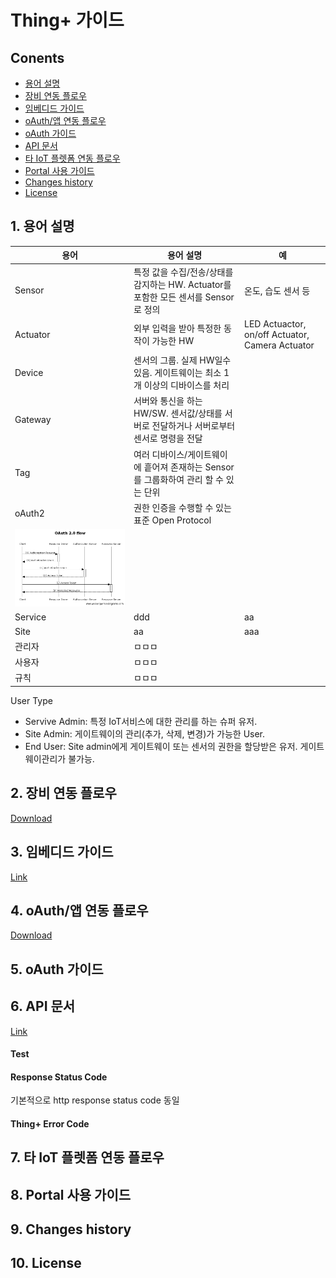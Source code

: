 # Thing+ 가이드

## Conents
* [용어 설명](#용어-설명)
* [장비 연동 플로우](#장비-연동-플로우)
* [임베디드 가이드](#임베디드-가이드)
* [oAuth/앱 연동 플로우](#oauth앱-연동-플로우)
* [oAuth 가이드](#oauth-가이드)
* [API 문서](#api-문서)
* [타 IoT 플렛폼 연동 플로우](#타-iot-플렛폼-연동-플로우)
* [Portal 사용 가이드](#portal-사용-가이드)
* [Changes history](#changes-history)
* [License](#license)

## 1. 용어 설명

| 용어 | 용어 설명 | 예
| --- | --- | ----
| Sensor | 특정 값을 수집/전송/상태를 감지하는 HW. Actuator를 포함한 모든 센서를 Sensor로 정의 | 온도, 습도 센서 등  
| Actuator | 외부 입력을 받아 특정한 동작이 가능한 HW | LED Actuactor, on/off Actuator, Camera Actuator
| Device | 센서의 그룹. 실제 HW일수 있음. 게이트웨이는 최소 1개 이상의 디바이스를 처리 | 
| Gateway | 서버와 통신을 하는 HW/SW. 센서값/상태를 서버로 전달하거나 서버로부터 센서로 명령을 전달 |
| Tag | 여러 디바이스/게이트웨이에 흩어져 존재하는 Sensor를 그룹화하여 관리 할 수 있는 단위 |
| oAuth2 | 권한 인증을 수행할 수 있는 표준 Open Protocol  
  ![oauth](https://github.com/daliworks/thingplus-guide/blob/master/doc/images/oauth2.png "oauth") |
| Service | ddd | aa
| Site | aa | aaa
| 관리자 | ㅁㅁㅁ | 
| 사용자 | ㅁㅁㅁ |
| 규칙 | ㅁㅁㅁ | 

User Type  
  - Servive Admin: 특정 IoT서비스에 대한 관리를 하는 슈퍼 유저.
  - Site Admin: 게이트웨이의 관리(추가, 삭제, 변경)가 가능한 User. 
  - End User: Site admin에게 게이트웨이 또는 센서의 권한을 할당받은 유저. 게이트웨이관리가 불가능.
  
## 2. 장비 연동 플로우
[Download](https://github.com/daliworks/thingplus-guide/raw/master/doc/src/dist/[kr]flow_for_hardware_v1.1.pdf)

## 3. 임베디드 가이드
[Link](https://github.com/daliworks/thingplus-embedded/blob/master/docs/Thingplus_Embedded_Guide.md)

## 4. oAuth/앱 연동 플로우
[Download](https://github.com/daliworks/thingplus-guide/raw/master/doc/src/dist/[kr]flow_for_app_with_oauth2_v1.1.pdf)

## 5. oAuth 가이드


## 6. API 문서
[Link](https://thingplus-10.api-docs.io/2.0/)

#### Test

#### Response Status Code
기본적으로 http response status code 동일

#### Thing+ Error Code


## 7. 타 IoT 플렛폼 연동 플로우


## 8. Portal 사용 가이드


## 9. Changes history



## 10. License
